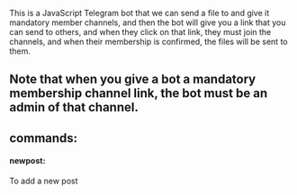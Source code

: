 This is a JavaScript Telegram bot that we can send a file to and give it mandatory member channels, and then the bot will give you a link that you can send to others, and when they click on that link, they must join the channels, and when their membership is confirmed, the files will be sent to them.


<h2>Note that when you give a bot a mandatory membership channel link, the bot must be an admin of that channel.</h2>

<h2>commands:</h2>
<h4>newpost:</h4><p>To add a new post</p>

<h4></h4>
